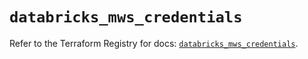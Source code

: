 # `databricks_mws_credentials`

Refer to the Terraform Registry for docs: [`databricks_mws_credentials`](https://registry.terraform.io/providers/databricks/databricks/1.85.0/docs/resources/mws_credentials).
